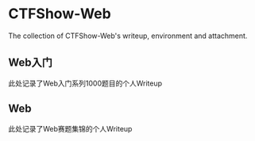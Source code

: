# CTFShow-Web
The collection of CTFShow-Web's writeup, environment and attachment.

## Web入门

此处记录了Web入门系列1000题目的个人Writeup

## Web

此处记录了Web赛题集锦的个人Writeup
